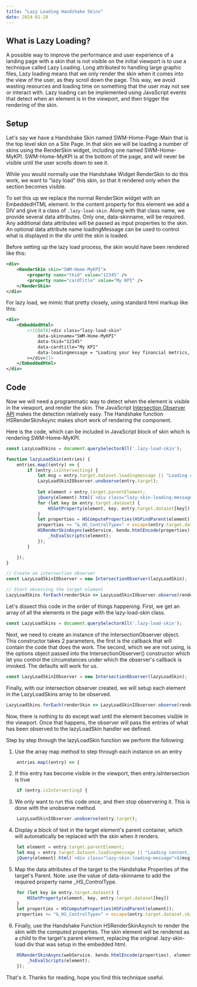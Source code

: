 ```yaml
---
title: "Lazy Loading Handshake Skins"
date: 2024-01-20
---
```


## What is Lazy Loading?
A possible way to improve the performance and user experience of a landing page with a skin that is not visible on the initial viewport is to use a technique called Lazy Loading. Long attributed to handling large graphic files, Lazy loading means that we only render the skin when it comes into the view of the user, as they scroll down the page. This way, we avoid wasting resources and loading time on something that the user may not see or interact with. Lazy loading can be implemented using JavaScript events that detect when an element is in the viewport, and then trigger the rendering of the skin.

## Setup
Let's say we have a Handshake Skin named SWM-Home-Page-Main that is the top level skin on a Site Page. In that skin we will be loading a number of skins using the RenderSkin widget, including one named SWM-Home-MyKPI.  SWM-Home-MyKPI is at the bottom of the page, and will never be visible until the user scrolls down to see it. 

While you would normally use the Handshake Widget RenderSkin to do this work, we want to "lazy load" this skin, so that it rendered only when the section becomes visible.  

To set this up we replace the normal RenderSkin widget with an EmbeddedHTML element. In the content property for this element we add a DIV and give it a class of ```.lazy-load-skin```.  Along with that class name, we provide several data attributes. Only one, data-skinname, will be required. Any additional data attributes will be passed as input properties to the skin. An optional data attribute name loadingMessage can be used to control what is displayed in the div until the skin is loaded. 

Before setting up the lazy load process, the skin would have been rendered like this:
```xml
<div>
    <RenderSkin skin="SWM-Home-MyKPI">
        <property name="tkid" value="12345" />
        <property name="cardTitle" value="My KPI" />
    </RenderSkin>
</div>
```

For lazy load, we mimic that pretty closely, using standard html markup like this:

```xml
<div>
    <EmbeddedHtml>
        <![CDATA[<div class="lazy-load-skin"
            data-skinname="SWM-Home-MyKPI"
            data-tkid="12345"
            data-cardtitle="My KPI"
            data-loadingmessage = "Loading your key financial metrics, this will take a few moments ..."
        ></div>]]>
    </EmbeddedHtml>
</div>
```

## Code
Now we will need a programmatic way to detect when the element is visible in the viewport, and render the skin.  The JavaScript [Intersection Observer API](https://developer.mozilla.org/en-US/docs/Web/API/Intersection_Observer_API) makes the detection relatively easy. The Handshake function HSRenderSkinAsync makes short work of rendering the component. 

Here is the code, which can be included in JavaScript block of skin which is rendering SWM-Home-MyKPI. 

```js
const LazyLoadSkins = document.querySelectorAll('.lazy-load-skin');

function lazyLoadSkin(entries) {
    entries.map((entry) => {
        if (entry.isIntersecting) {
            let msg = entry.target.dataset.loadingmessage || "Loading content, this might take a moment..."
            LazyLoadSkinIObserver.unobserve(entry.target); 
            
            let element = entry.target.parentElement;
            jQuery(element).html(`<div class="lazy-skin-loading-message">${msg}</div>`);
            for (let key in entry.target.dataset) {
                HSSetProperty(element, key, entry.target.dataset[key])
            }
            let properties = HSComputeProperties(HSFindParent(element));
            properties += "&_HS_ControlType=" + escape(entry.target.dataset.skinname);
            HSRenderSkinAsync(webService, kendo.htmlEncode(properties), element, function () {
                _hsEvalScripts(element);      
            });            
        }

    });
}

// Create an intersection observer
const LazyLoadSkinIObserver = new IntersectionObserver(lazyLoadSkin);

// Start observing the target element
LazyLoadSkins.forEach(renderSkin => LazyLoadSkinIObserver.observe(renderSkin));

```
Let's dissect this code in the order of things happening. First, we get an array of all the elements in the page with the lazy-load-skin class. 
```js
const LazyLoadSkins = document.querySelectorAll('.lazy-load-skin');
```

Next, we need to create an instance of the IntersectionObserver object.  This constructor takes 2 parameters, the first is the callback that will contain the code that does the work.  The second, which we are not using, is the options object passed into the IntersectionObserver() constructor which let you control the circumstances under which the observer's callback is invoked. The defaults will work for us. 
```js
const LazyLoadSkinIObserver = new IntersectionObserver(lazyLoadSkin);
```

Finally, with our intersection observer created, we will setup each element in the LazyLoadSkins array to be observed. 
```js
LazyLoadSkins.forEach(renderSkin => LazyLoadSkinIObserver.observe(renderSkin));
```

Now, there is nothing to do except wait until the element becomes visible in the viewport. Once that happens, the observer will pass the entries of what has been observed to the lazyLoadSkin handler we defined. 

Step by step through the lazyLoadSkin function we perform the following:

1. Use the array map method to step through each instance on an entry
```js
    entries.map((entry) => {
```
2. If this entry has become visible in the viewport, then entry.isIntersection is true
```js
    if (entry.isIntersecting) {
```
3. We only want to run this code once, and then stop observering it.  This is done with the unobserve method.
```js
    LazyLoadSkinIObserver.unobserve(entry.target); 
```
4. Display a block of text in the target element's parent container, which will automatically be replaced with the skin when it renders.
```js 
    let element = entry.target.parentElement;
    let msg = entry.target.dataset.loadingmessage || "Loading content, this might take a moment..."            
    jQuery(element).html(`<div class="lazy-skin-loading-message">${msg}</div>`);
```
5. Map the data attributes of the target to the Handshake Properties of the target's Parent. Note: use the value of data-skinname to add the required property name _HS_ControlType.  
```js
    for (let key in entry.target.dataset) {
        HSSetProperty(element, key, entry.target.dataset[key])
    }
    let properties = HSComputeProperties(HSFindParent(element));
    properties += "&_HS_ControlType=" + escape(entry.target.dataset.skinname);
```
6. Finally, use the Handshake Function HSRenderSkinAsynch to render the skin with the computed properties.  The skin element will be rendered as a child to the target's parent element, replacing the original .lazy-skin-load div that was setup in the embedded html.
```js
    HSRenderSkinAsync(webService, kendo.htmlEncode(properties), element, function () {
        _hsEvalScripts(element);      
    });            
```

That's it. Thanks for reading, hope you find this technique useful. 
